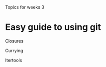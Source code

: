 Topics for weeks 3

Easy guide to using git
=======================

Closures

Currying

Itertools

